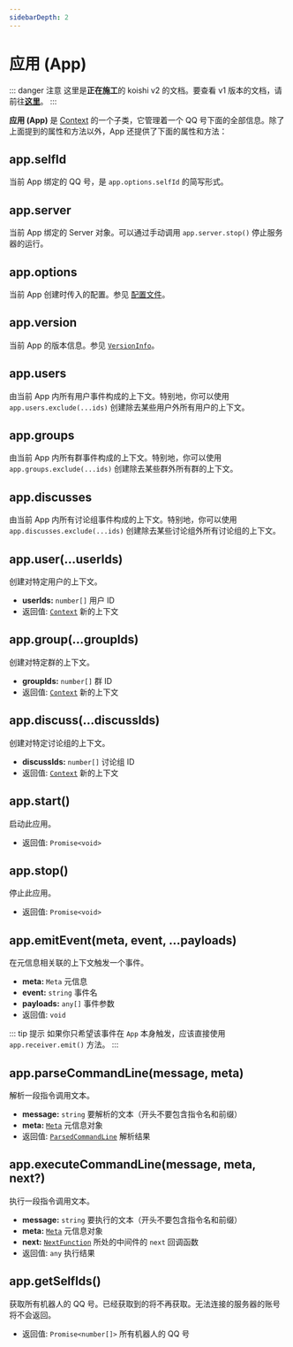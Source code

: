 ```yaml
---
sidebarDepth: 2
---
```


# 应用 (App)

::: danger 注意
这里是**正在施工**的 koishi v2 的文档。要查看 v1 版本的文档，请前往[**这里**](https://koishijs.github.io/v1/)。
:::

**应用 (App)** 是 [Context](./context.md) 的一个子类，它管理着一个 QQ 号下面的全部信息。除了上面提到的属性和方法以外，App 还提供了下面的属性和方法：

## app.selfId

当前 App 绑定的 QQ 号，是 `app.options.selfId` 的简写形式。

## app.server

当前 App 绑定的 Server 对象。可以通过手动调用 `app.server.stop()` 停止服务器的运行。

## app.options

当前 App 创建时传入的配置。参见 [配置文件](../guide/config-file.md)。

## app.version

当前 App 的版本信息。参见 [`VersionInfo`](./sender.md#sender-getsersioninfo)。

## app.users

由当前 App 内所有用户事件构成的上下文。特别地，你可以使用 `app.users.exclude(...ids)` 创建除去某些用户外所有用户的上下文。

## app.groups

由当前 App 内所有群事件构成的上下文。特别地，你可以使用 `app.groups.exclude(...ids)` 创建除去某些群外所有群的上下文。

## app.discusses

由当前 App 内所有讨论组事件构成的上下文。特别地，你可以使用 `app.discusses.exclude(...ids)` 创建除去某些讨论组外所有讨论组的上下文。

## app.user(...userIds)

创建对特定用户的上下文。

- **userIds:** `number[]` 用户 ID
- 返回值: [`Context`](./context.md) 新的上下文

## app.group(...groupIds)

创建对特定群的上下文。

- **groupIds:** `number[]` 群 ID
- 返回值: [`Context`](./context.md) 新的上下文

## app.discuss(...discussIds)

创建对特定讨论组的上下文。

- **discussIds:** `number[]` 讨论组 ID
- 返回值: [`Context`](./context.md) 新的上下文

## app.start()

启动此应用。

- 返回值: `Promise<void>`

## app.stop()

停止此应用。

- 返回值: `Promise<void>`

## app.emitEvent(meta, event, ...payloads)

在元信息相关联的上下文触发一个事件。

- **meta:** `Meta` 元信息
- **event:** `string` 事件名
- **payloads:** `any[]` 事件参数
- 返回值: `void`

::: tip 提示
如果你只希望该事件在 `App` 本身触发，应该直接使用 `app.receiver.emit()` 方法。
:::

## app.parseCommandLine(message, meta)

解析一段指令调用文本。

- **message:** `string` 要解析的文本（开头不要包含指令名和前缀）
- **meta:** [`Meta`](../guide/receive-and-send.md#深入-meta-对象) 元信息对象
- 返回值: [`ParsedCommandLine`](../guide/command-system.md#parsedcommandline-对象) 解析结果

## app.executeCommandLine(message, meta, next?) <Badge text="1.1.0+"/>

执行一段指令调用文本。

- **message:** `string` 要执行的文本（开头不要包含指令名和前缀）
- **meta:** [`Meta`](../guide/receive-and-send.md#深入-meta-对象) 元信息对象
- **next:** [`NextFunction`](../guide/receive-and-send.md#中间件) 所处的中间件的 `next` 回调函数
- 返回值: `any` 执行结果

## app.getSelfIds()

获取所有机器人的 QQ 号。已经获取到的将不再获取。无法连接的服务器的账号将不会返回。

- 返回值: `Promise<number[]>` 所有机器人的 QQ 号
